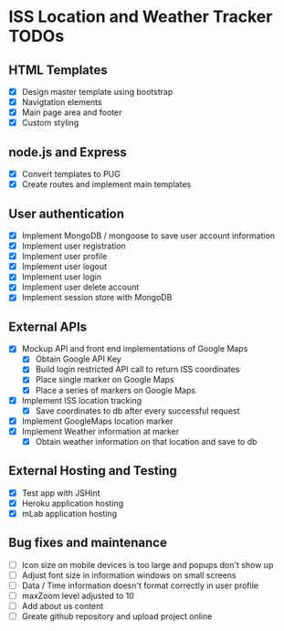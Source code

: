 # ISS Location and Weather Tracker TODOs

## HTML Templates
- [x] Design master template using bootstrap
- [x] Navigtation elements
- [x] Main page area and footer
- [x] Custom styling

## node.js and Express
- [x] Convert templates to PUG
- [x] Create routes and implement main templates

## User authentication
- [x] Implement MongoDB / mongoose to save user account information
- [x] Implement user registration
- [x] Implement user profile
- [x] Implement user logout
- [x] Implement user login
- [x] Implement user delete account
- [x] Implement session store with MongoDB

## External APIs
- [x] Mockup API and front end implementations of Google Maps
    - [x] Obtain Google API Key
    - [x] Build login restricted API call to return ISS coordinates
    - [x] Place single marker on Google Maps
    - [x] Place a series of markers on Google Maps
- [x] Implement ISS location tracking
    - [x] Save coordinates to db after every successful request
- [x] Implement GoogleMaps location marker
- [x] Implement Weather information at marker
    - [x] Obtain weather information on that location and save to db

## External Hosting and Testing
- [x] Test app with JSHint
- [x] Heroku application hosting
- [x] mLab application hosting

## Bug fixes and maintenance
- [ ] Icon size on mobile devices is too large and popups don't show up
- [ ] Adjust font size in information windows on small screens
- [ ] Data / Time information doesn't format correctly in user profile
- [ ] maxZoom level adjusted to 10
- [ ] Add about us content
- [ ] Greate github repository and upload project online